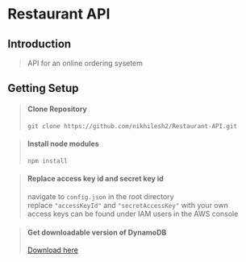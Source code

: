 # Restaurant API

## Introduction

> API for an online ordering sysetem

## Getting Setup

> #### Clone Repository 
>  ``git clone https://github.com/nikhilesh2/Restaurant-API.git``


> #### Install node modules
> ``npm install``

> #### Replace access key id and secret key id
> 	navigate to ``config.json`` in the root directory <br />
> 	replace ``"accessKeyId"`` and ``"secretAccessKey"`` with your own <br />
> 	access keys can be found under IAM users in the AWS console <br />


>#### Get downloadable version of DynamoDB
>[Download here](https://docs.aws.amazon.com/amazondynamodb/latest/developerguide/DynamoDBLocal.html#DynamoDBLocal.DownloadingAndRunning)
